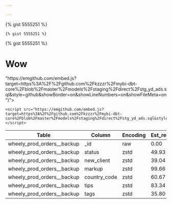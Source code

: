 ```yaml
---

---
```

<script src="https://gist.github.com/kzzzr/3447f5d7e316d6c05202d3d2894a5807.js"></script>

{% gist 5555251 %}

    {% gist 5555251 %}
    

  
{% gist 5555251 %}

# Wow

<script src="\[https://emgithub.com/embed.js?target=https%3A%2F%2Fgithub.com%2Fkzzzr%2Fmybi-dbt-core%2Fblob%2Fmaster%2Fmodels%2Fstaging%2Fdirect%2Fstg_yd_ads.sql&style=github&showBorder=on&showLineNumbers=on&showFileMeta=on\](<script src="https://emgithub.com/embed.js?target=https%3A%2F%2Fgithub.com%2Fkzzzr%2Fmybi-dbt-core%2Fblob%2Fmaster%2Fmodels%2Fstaging%2Fdirect%2Fstg_yd_ads.sql&style=github&showBorder=on&showLineNumbers=on&showFileMeta=on"></script> "https://emgithub.com/embed.js?target=https%3A%2F%2Fgithub.com%2Fkzzzr%2Fmybi-dbt-core%2Fblob%2Fmaster%2Fmodels%2Fstaging%2Fdirect%2Fstg_yd_ads.sql&style=github&showBorder=on&showLineNumbers=on&showFileMeta=on")"></script>

    <script src="https://emgithub.com/embed.js?target=https%3A%2F%2Fgithub.com%2Fkzzzr%2Fmybi-dbt-core%2Fblob%2Fmaster%2Fmodels%2Fstaging%2Fdirect%2Fstg_yd_ads.sql&style=github&showBorder=on&showLineNumbers=on&showFileMeta=on"></script>

<script src="[https://gist.github.com/kzzzr/3447f5d7e316d6c05202d3d2894a5807.js](https://gist.github.com/kzzzr/3447f5d7e316d6c05202d3d2894a5807.js "https://gist.github.com/kzzzr/3447f5d7e316d6c05202d3d2894a5807.js")"></script>

| Table | Column | Encoding | Est_reduction_pct |
| --- | --- | --- | --- |
| wheely_prod_orders__backup | _id | raw | 0.00 |
| wheely_prod_orders__backup | status | zstd | 49.93 |
| wheely_prod_orders__backup | new_client | zstd | 39.04 |
| wheely_prod_orders__backup | markup | zstd | 99.66 |
| wheely_prod_orders__backup | country_code | zstd | 60.67 |
| wheely_prod_orders__backup | tips | zstd | 83.34 |
| wheely_prod_orders__backup | tags | zstd | 35.80 |
